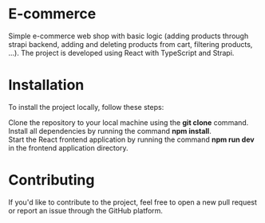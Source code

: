 # E-commerce
Simple e-commerce web shop with basic logic (adding products through strapi backend, adding and deleting products from cart, filtering products, ...). The project is developed using React with TypeScript and Strapi.

# Installation
To install the project locally, follow these steps:

Clone the repository to your local machine using the **git clone** command. <br>
Install all dependencies by running the command **npm install**.<br>
Start the React frontend application by running the command **npm run dev** in the frontend application directory.

# Contributing
If you'd like to contribute to the project, feel free to open a new pull request or report an issue through the GitHub platform.<br>
